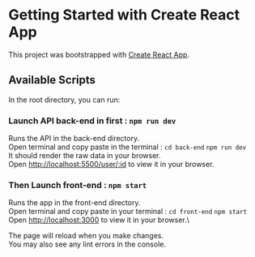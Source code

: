 # Getting Started with Create React App

This project was bootstrapped with [Create React App](https://github.com/facebook/create-react-app).

## Available Scripts

In the root directory, you can run:

### Launch API back-end in first : `npm run dev`

Runs the API in the back-end directory.\
Open terminal and copy paste in the terminal :
`cd back-end`
`npm run dev`\
It should render the raw data in your browser.\
Open [http://localhost:5500/user/:id](http://localhost:5500/user/:id) to view it in your browser.

### Then Launch front-end : `npm start`

Runs the app in the front-end directory.\
Open terminal and copy paste in your terminal :
`cd front-end`
`npm start`\
Open [http://localhost:3000](http://localhost:3000) to view it in your browser.\

The page will reload when you make changes.\
You may also see any lint errors in the console.